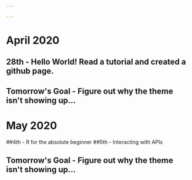 ```yaml
---

---
```


# April 2020
## 28th - Hello World! Read a tutorial and created a github page.
## Tomorrow's Goal - Figure out why the theme isn't showing up...

# May 2020
##4th - R for the absolute beginner
##5th -  Interacting with APIs
## Tomorrow's Goal - Figure out why the theme isn't showing up...
